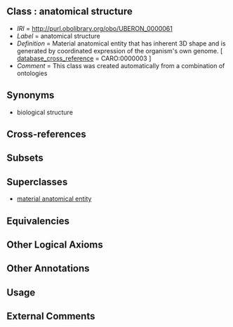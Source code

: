
## Class : anatomical structure

 * *IRI* = http://purl.obolibrary.org/obo/UBERON_0000061
 * *Label* = anatomical structure
 * *Definition* = Material anatomical entity that has inherent 3D shape and is generated by coordinated expression of the organism's own genome. [ [database_cross_reference](../../ef/oboInOwl#hasDbXref.md) = CARO:0000003 ]
 * *Comment* = This class was created automatically from a combination of ontologies

## Synonyms

 * biological structure

## Cross-references


## Subsets


## Superclasses

 * [material anatomical entity](../../UBERON/65/UBERON_0000465.md)

## Equivalencies


## Other Logical Axioms


## Other Annotations


## Usage


## External Comments

